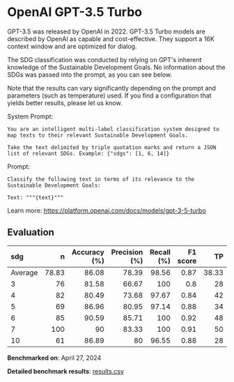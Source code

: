 # OpenAI GPT-3.5 Turbo

GPT-3.5 was released by OpenAI in 2022. GPT-3.5 Turbo models are described by
OpenAI as capable and cost-effective. They support a 16K context window and
are optimized for dialog.

The SDG classification was conducted by relying on GPT's inherent knowledge of
the Sustainable Development Goals. No information about the SDGs was passed
into the prompt, as you can see below.

Note that the results can vary significantly depending on the prompt and
parameters (such as temperature) used. If you find a configuration that yields
better results, please let us know.

System Prompt:

```
You are an intelligent multi-label classification system designed to map texts to their relevant Sustainable Development Goals.

Take the text delimited by triple quotation marks and return a JSON list of relevant SDGs. Example: {"sdgs": [1, 6, 14]}
```

Prompt:

```
Classify the following text in terms of its relevance to the Sustainable Development Goals:

Text: """{text}"""
```


Learn more: https://platform.openai.com/docs/models/gpt-3-5-turbo

## Evaluation

| sdg     |      n |   Accuracy (%) |   Precision (%) |   Recall (%) |   F1 score |    TP |    FP |    TN |   FN |
|:--------|-------:|---------------:|----------------:|-------------:|-----------:|------:|------:|------:|-----:|
| Average |  78.83 |          86.08 |           78.39 |        98.56 |       0.87 | 38.33 | 10.33 | 29.67 |  0.5 |
| 3       |  76    |          81.58 |           66.67 |       100    |       0.8  | 28    | 14    | 34    |  0   |
| 4       |  82    |          80.49 |           73.68 |        97.67 |       0.84 | 42    | 15    | 24    |  1   |
| 5       |  69    |          86.96 |           80.95 |        97.14 |       0.88 | 34    |  8    | 26    |  1   |
| 6       |  85    |          90.59 |           85.71 |       100    |       0.92 | 48    |  8    | 29    |  0   |
| 7       | 100    |          90    |           83.33 |       100    |       0.91 | 50    | 10    | 40    |  0   |
| 10      |  61    |          86.89 |           80    |        96.55 |       0.88 | 28    |  7    | 25    |  1   |

**Benchmarked on**: April 27, 2024

**Detailed benchmark results**: [results.csv](results.csv)